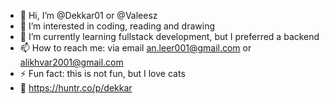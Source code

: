 - 👋 Hi, I’m @Dekkar01 or @Valeesz
- 👀 I’m interested in coding, reading and drawing
- 🌱 I’m currently learning fullstack development, but I preferred a backend
- 📫 How to reach me: via email an.leer001@gmail.com or alikhvar2001@gmail.com
- ⚡ Fun fact: this is not fun, but I love cats
- 📑 https://huntr.co/p/dekkar
<!---
Dekkar01/Dekkar01 is a ✨ special ✨ repository because its `README.md` (this file) appears on your GitHub profile.
You can click the Preview link to take a look at your changes.
--->
